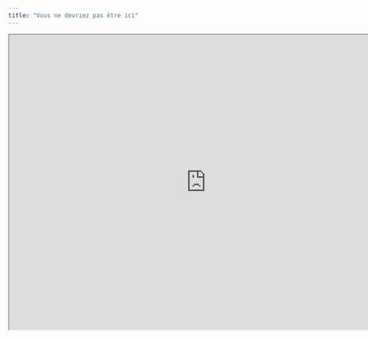```yaml
---
title: "Vous ne devriez pas être ici"
---
```


<p align="center">
<iframe src="https://openprocessing.org/sketch/1592113/embed/?plusEmbedHash=YTY1OGM4YjZjYTdkMTg3MjJkYTQ3YzFjZjdkZjZhNzRlMGVmNjI3YzllZmQwZjQxOWIxNDMwNWU2MmM2OWUxZjQ0ZTkyYmY4ZTBmMDVkY2FiNGJjYTU0NWE5ODc5N2VkZDcxNDY1N2JmMjNmNDg4NWFlNmU3ZDFhNTIzYjgwN2JIeitvMU00NDV4aWF3YzVIbVBOR1hsSDJjZTJkV0tIQTVNdGU0MXBxNURNa2xFV3BKNGRtZlJBRE43UVpNRmEyMmErTXZ2ZE55UjVZcWNvaHYyMjd1QT09&plusEmbedTitle=true" width="800" height="600"></iframe>
</p>
